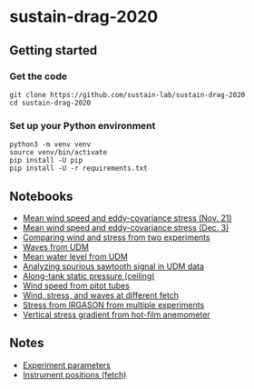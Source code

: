 # sustain-drag-2020

## Getting started

### Get the code

```
git clone https://github.com/sustain-lab/sustain-drag-2020
cd sustain-drag-2020
```

### Set up your Python environment

```
python3 -m venv venv
source venv/bin/activate
pip install -U pip
pip install -U -r requirements.txt
```

## Notebooks

* [Mean wind speed and eddy-covariance stress (Nov. 21)](irgason_stress_20191121.ipynb)
* [Mean wind speed and eddy-covariance stress (Dec. 3)](irgason_stress_20191203.ipynb)
* [Comparing wind and stress from two experiments](irgason_stress_compare_experiments.ipynb)
* [Waves from UDM](udm_waves.ipynb)
* [Mean water level from UDM](udm_mean_level.ipynb)
* [Analyzing spurious sawtooth signal in UDM data](udm_sawtooth.ipynb)
* [Along-tank static pressure (ceiling)](static_pressure_ceiling.ipynb)
* [Wind speed from pitot tubes](pitot_elliott_profiler.ipynb)
* [Wind, stress, and waves at different fetch](processing_stress_and_waves_for_uq.ipynb)
* [Stress from IRGASON from multiple experiments](irgason_stress_all.ipynb)
* [Vertical stress gradient from hot-film anemometer](hotfilm_stress_gradient.ipynb)

## Notes

* [Experiment parameters](EXPERIMENTS.md)
* [Instrument positions (fetch)](INSTRUMENTS.md)
